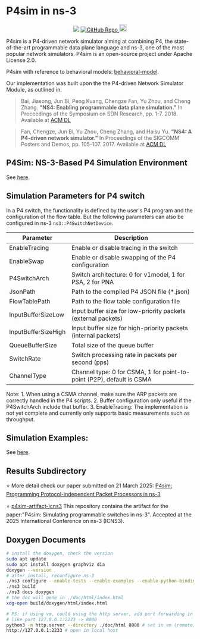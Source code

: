 # P4sim in ns-3

<p align="center">
<a href="https://arxiv.org/abs/2503.17554" target="_blank"><img src="https://img.shields.io/badge/arXiv-2503.17554-red"></a>
<a href="https://github.com/HapCommSys/p4sim-artifact-icns3" target="_blank">
  <img src="https://img.shields.io/badge/GitHub-HapCommSys%2Fp4sim--artifact--icns3-blue?logo=github" alt="GitHub Repo">
</a>
<a href="https://github.com/p4lang/gsoc/blob/main/2025/ideas_list.md#project-5" target="_blank">
  <img src="https://img.shields.io/badge/Program%20Google%20Summer%20of%20Code-2025-fbbc05?style=flat&logo=data%3Aimage%2Fpng%3Bbase64%2CiVBORw0KGgoAAAANSUhEUgAAAGQAAABkCAMAAABHPGVmAAAALVBMVEVHcEz7vQD7vQD8vQD7vQD8vQD7vQD8vQD8vQD7vQD7vQD8vQD7vQD7vQD7vQAgxtLpAAAADnRSTlMAZvVQ6QrVPhl6oSmHvzL6LQUAAASGSURBVHjatdnZdusgDAVQELMY%2Fv9zb2%2Bwc%2BIKDzQLvTXB3gYBFqmaDVeKU4sCBlFyy43WqLjlBpR1BpR1BpR1xjoFxmIFBpSVBpSVBpSVBpSVBpQ1xvdK1oPgblhfOWltjNaJq7ddYT2IfImYJqMDrENUChGDZn%2FWQ%2FMHxBcD4BMyBc5XCHkNQTq60vfIgXAx5xByju6T8V8itsT3%2FUPi6r39Ce8rp%2FCWYrHfIDXs95FZJs%2FvTob6Z4T2buQE4eikvHeG%2FoZY7TpRfDsNWzrjtP0L4s12NYhh%2BO1ZjJ9HfOjdYGo3QZx7YvwEAgOPdx3eQJlArMFA3wXSZ%2BwMQvplJGoPY6sqNU0gxcGYUVx5jtSIx3oS6HysTxEbMMDPAmkM9iFSXnPXt8nwuQ%2FYI8TH%2F425TQe7%2FnBPEH2bECI6T4t%2Bgvh4N1istR50FJdeIX1Ek%2FqJdGGQOWmAa4u7rn18vuuIzUq52gbxvpiSuzIau%2BuO9FUUfTvvCjcoQ4MMltRnEOqF0pdD%2FwiBZWxoqGCn8r2VGKIUCHOoTyHK2g7y1bsJRRqNe3%2FlXv5GbNhWEWXxbsf1UITRF4kYcM4KiI%2FbeFIevNNq7P2EIg0bVL%2BfqCcyYV2rbDdExWSPjUPPGBRh9JTowTscW0Dqf%2BwLXGmPthgKKMJo1f1OSQ29hf1Mbdlmg5NFV1H7KoICA3mruIQ4vl4TTFhvuAlxxrdb1J55KMJoBatEPCv6mr3sJzK%2F9RQKDAx49Ji5ctSLwsxAxgyuiduOAeVtIG14zppPKtAka9lcMZz71IHyNoAcCpvIx6UfxGLleCim3ggUpe0dQhe7I86mWvQERZmCIocryAqPsdYOSQlVIjCgyMRbLSaXxi3GD4LEw4AipzCyyvS5a5ThMpJTGAYUuQljhiWL53R11FN5BxhQsK0UWbE747E7evGV2FaEAUWmDave0H4LQxg6nErl1IEBBRdmOzjkBPpdqFB%2BpUtUGb0tDKloZP44hQLthQoDwXYiXlowpMJIymExdARL8SViYzymhGEMFR%2FR3cOyNoRCpQcZFu1s6AsNhlQuSiJP%2B1Kk90dNRHW9BYyhwlszhNgdb05CjmGcKDb3DotAoYIYV9wWxjDSZcHNmN%2Fj0KpPm3R7dMjq7HlrSokvjIqjww3SEhb4XJDpg3CLvM9%2BPG%2FMHOcaOwzYRFScNe8QHJb9nOEDhvkGwV48eZC3BgfzWwSHZaXthKEVMvkMaQnKhKESzSCkJ37uQqlJ7RmCIcbr%2By5qUEjiIwQK3q4yZKHqYDxEUIo4U6%2BNahxKr0kEZwv8HC%2BDqo69UaI2ieBAujN2RNhOoPybQjBr9oNSKNXSoQ%2B2luCUQuk1iSCIg9oiZl24Vv8TtXLROaotAtO3%2F9ooWSFcjDnH6BQio2SZQSRz%2FpsPfsifQ2RY1tmNBM3oxQRCbRjkOZn%2FEACT2J%2B1vkZiGESyG1SZS%2FqJ1wTogE1hEFHNh9yNCbvvREwqCwwoawwoKw0oKw0oKw0oKw0oKw0oKw0oMFYqMFYqMFYqMBYq88Y%2FxB7wiOJRvWkAAAAASUVORK5CYII%3D" height="20"/></a>
</p>

P4sim is a P4-driven network simulator aiming at combining P4, the state-of-the-art programmable data plane language and ns-3, one of the most popular network simulators. P4sim is an open-source project under Apache License 2.0.

P4sim with reference to behavioral models: [behavioral-model](https://github.com/p4lang/behavioral-model).

Our implementation was built upon the the P4-driven Network Simulator Module, as outlined in:
> Bai, Jiasong, Jun Bi, Peng Kuang, Chengze Fan, Yu Zhou, and Cheng Zhang. **"NS4: Enabling programmable data plane simulation."** In Proceedings of the Symposium on SDN Research, pp. 1-7. 2018. Available at [ACM DL](https://dl.acm.org/doi/abs/10.1145/3185467.3185470)

> Fan, Chengze, Jun Bi, Yu Zhou, Cheng Zhang, and Haisu Yu. **"NS4: A P4-driven network simulator."** In Proceedings of the SIGCOMM Posters and Demos, pp. 105-107. 2017. Available at [ACM DL](https://dl.acm.org/doi/10.1145/3123878.3132002)


## P4Sim: NS-3-Based P4 Simulation Environment

See [here](doc/vm-env.md).

## Simulation Parameters for P4 switch ##

In a P4 switch, the functionality is defined by the user's P4 program and the configuration of the flow table. But the following parameters can also be configured in ns-3 `ns3::P4SwitchNetDevice`.

| Parameter             | Description                                                         |
|-----------------------|----------------------------------------------------------------------|
| EnableTracing         | Enable or disable tracing in the switch                              |
| EnableSwap            | Enable or disable swapping of the P4 configuration                   |
| P4SwitchArch          | Switch architecture: 0 for v1model, 1 for PSA, 2 for PNA             |
| JsonPath              | Path to the compiled P4 JSON file (*.json)                           |
| FlowTablePath         | Path to the flow table configuration file                            |
| InputBufferSizeLow    | Input buffer size for low-priority packets (external packets)        |
| InputBufferSizeHigh   | Input buffer size for high-priority packets (internal packets)       |
| QueueBufferSize       | Total size of the queue buffer                                       |
| SwitchRate            | Switch processing rate in packets per second (pps)                   |
| ChannelType           | Channel type: 0 for CSMA, 1 for point-to-point (P2P), default is CSMA|

Note: 1. When using a CSMA channel, make sure the ARP packets are correctly handled in the P4 scripts.
    2. Buffer configuration only useful if the P4SwitchArch include that buffer.
    3. EnableTracing: The implementation is not yet complete and currently only supports basic measurements such as throughput.

## Simulation Examples: ##

See [here](doc/examples.md).

## Results Subdirectory ##

⭐ More detail check our paper submitted on 21 March 2025: [P4sim: Programming Protocol-independent Packet Processors in ns-3](https://arxiv.org/abs/2503.17554)

⭐ [p4sim-artifact-icns3](https://github.com/HapCommSys/p4sim-artifact-icns3) This repository contains the artifact for the paper:"P4sim: Simulating programmable switches in ns-3". Accepted at the 2025 International Conference on ns-3 (ICNS3).

## Doxygen Documents ##

```bash
# install the doxygen, check the version
sudo apt update
sudo apt install doxygen graphviz dia
doxygen --version
# after install, reconfigure ns-3
./ns3 configure --enable-tests --enable-examples --enable-python-bindings
./ns3 build
./ns3 docs doxygen
# the doc will gene in ./doc/html/index.html
xdg-open build/doxygen/html/index.html

# PS: if using vm, could using the http server, add port forwarding in Vritualbox config.
# like port 127.0.0.1:2233 -> 8080
python3 -m http.server --directory ./doc/html 8080 # set in vm (remote)
http://127.0.0.1:2233 # open in local host
```
